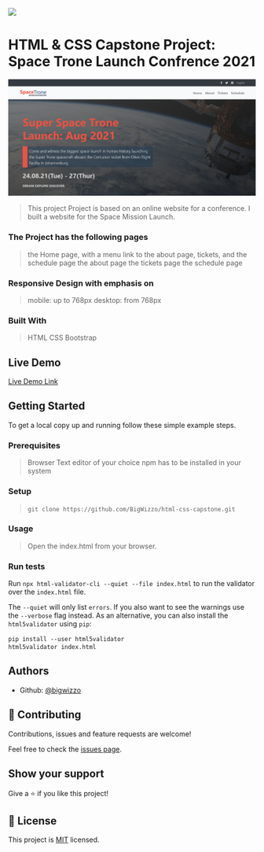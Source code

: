 ![](https://img.shields.io/badge/Microverse-blueviolet)

# HTML & CSS Capstone Project: Space Trone Launch Confrence 2021

![screenshot](./app_screenshot.png)

> This project Project is based on an online website for a conference.
> I built a website for the Space Mission Launch.

### The Project has the following pages

> the Home page, with a menu link to the about page, tickets, and the schedule page
> the about page
> the tickets page
> the schedule page

### Responsive Design with emphasis on

> mobile: up to 768px
> desktop: from 768px

### Built With

> HTML
> CSS
> Bootstrap

## Live Demo

[Live Demo Link](https://bigwizzo.github.io/html-css-capstone)

## Getting Started

To get a local copy up and running follow these simple example steps.

### Prerequisites

> Browser
> Text editor of your choice
> npm has to be installed in your system

### Setup

> `git clone https://github.com/BigWizzo/html-css-capstone.git`

### Usage

> Open the index.html from your browser.

### Run tests

Run `npx html-validator-cli --quiet --file index.html` to run the validator over the `index.html` file.

The `--quiet` will only list `errors`. If you also want to see the warnings use the `--verbose` flag instead.
As an alternative, you can also install the `html5validator` using `pip`:

```
pip install --user html5validator
html5validator index.html
```

## Authors

- Github: [@bigwizzo](https://github.com/bigwizzo)

## 🤝 Contributing

Contributions, issues and feature requests are welcome!

Feel free to check the [issues page](https://github.com/BigWizzo/html-css-capstone/issues/).

## Show your support

Give a ⭐️ if you like this project!

## 📝 License

This project is [MIT](https://opensource.org/licenses/MIT) licensed.
